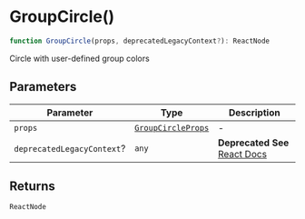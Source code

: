# GroupCircle()

```ts
function GroupCircle(props, deprecatedLegacyContext?): ReactNode
```

Circle with user-defined group colors

## Parameters

| Parameter | Type | Description |
| ------ | ------ | ------ |
| `props` | [`GroupCircleProps`](../interfaces/GroupCircleProps.md) | - |
| `deprecatedLegacyContext`? | `any` | **Deprecated** **See** [React Docs](https://legacy.reactjs.org/docs/legacy-context.html#referencing-context-in-lifecycle-methods) |

## Returns

`ReactNode`
